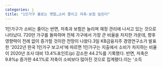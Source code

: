 ```yaml
---
categories: j
title: "1인가구 욜로는 옛말…소비 줄이고 저축·보험 늘린다"
---
```

1인가구가 소비는 줄이는 반면, 저축과 보험은 늘리며 재정 관리에 나서고 있는 것으로 나타났다. 720만 가구를 돌파하며 전체 가구에서 가장 큰 비율을 차지한 가운데, 향후 영향력이 전례 없이 증가할 것이란 전망이 나왔다.3일 KB금융지주 경영연구소가 발표한 &#39;2022년 한국 1인가구 보고서&#39;에 따르면 1인가구는 지출에서 소비가 차지하는 비율이 2020년 조사 대비 13.4%포인트(p) 감소한 44.2%를 기록했다. 반면, 저축은 9.8%p 증가한 44.1%로 저축이 소비보다 많아진 것으로 집계됐다.이는 &#39;소득